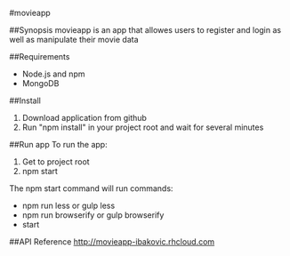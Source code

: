 #movieapp

##Synopsis
movieapp is an app that allowes users to register and login
as well as manipulate their movie data

##Requirements
- Node.js and npm
- MongoDB

##Install
1. Download application from github
2. Run "npm install" in your project root and wait for several minutes

##Run app
To run the app:
1. Get to project root
2. npm start

The npm start command will run commands:
- npm run less or gulp less
- npm run browserify or gulp browserify
- start

##API Reference
http://movieapp-ibakovic.rhcloud.com
